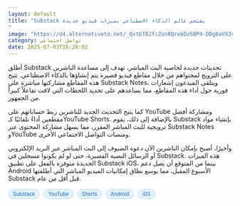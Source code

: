 ```yaml
---
layout: default
title: "Substack يقتحم عالم الذكاء الاصطناعي بميزات فيديو جديدة
"
image: "https://d4.alternativeto.net/_QxtbT82fcZsn8QrebDzSBP4-DDg8aVX3vnDeTwXKBI/rs:fill:1520:760:0/g:ce:0:0/YWJzOi8vZGlzdC9jb250ZW50LzE3NTE1NjA1NjQwODkucG5n.png"
category: تواصل اجتماعي
date: 2025-07-03T16:28:02
---
```


أطلق Substack تحديثات جديدة لخاصية البث المباشر، تهدف إلى مساعدة الناشرين على الترويج لمحتواهم من خلال مقاطع فيديو قصيرة يتم إنشاؤها بالذكاء الاصطناعي. تتيح هذه المقاطع مشاركتها مباشرة على Substack Notes، ويتلقى المبدعون إشعارات فورية حول أداء هذه المقاطع، مما يساعدهم على تحديد اللحظات التي لاقت تفاعلاً كبيراً من الجمهور.

كما يتيح التحديث الجديد للناشرين ربط حساباتهم على YouTube ومشاركة أفضل مقطعين أداءً تلقائيًا كـYouTube Shorts. بالإضافة إلى ذلك، يقوم Substack بإنشاء مواد ترويجية للبث المباشر المقرر، مما يسهل مشاركة المحتوى عبر Substack Notes وYouTube ومنصات التواصل الاجتماعي الأخرى.

وأخيرًا، أصبح بإمكان الناشرين الآن دعوة الضيوف إلى البث المباشر عبر البريد الإلكتروني أو الرسائل النصية القصيرة، حتى لو لم يكونوا مسجلين في Substack. هذه الميزات الجديدة متوفرة بالفعل على تطبيق Substack iOS، بينما من المتوقع أن يصل دعم Android الأسبوع المقبل، مما يوسع نطاق إمكانيات الفيديو المباشر التي أطلقتها Substack قبل أقل من عام.

<div style="margin-top:2px; margin-bottom:2px;"><a href="https://bidjadraft.github.io/?query=Substack" style="background:#e3f2fd; color:#1565c0; font-size:80%; border-radius:12px; padding:3px 10px; margin:2px 4px 2px 0; display:inline-block; border:1px solid #bbdefb; text-decoration:none;">Substack</a> <a href="https://bidjadraft.github.io/?query=YouTube" style="background:#e3f2fd; color:#1565c0; font-size:80%; border-radius:12px; padding:3px 10px; margin:2px 4px 2px 0; display:inline-block; border:1px solid #bbdefb; text-decoration:none;">YouTube</a> <a href="https://bidjadraft.github.io/?query=Shorts" style="background:#e3f2fd; color:#1565c0; font-size:80%; border-radius:12px; padding:3px 10px; margin:2px 4px 2px 0; display:inline-block; border:1px solid #bbdefb; text-decoration:none;">Shorts</a> <a href="https://bidjadraft.github.io/?query=Android" style="background:#e3f2fd; color:#1565c0; font-size:80%; border-radius:12px; padding:3px 10px; margin:2px 4px 2px 0; display:inline-block; border:1px solid #bbdefb; text-decoration:none;">Android</a> <a href="https://bidjadraft.github.io/?query=iOS" style="background:#e3f2fd; color:#1565c0; font-size:80%; border-radius:12px; padding:3px 10px; margin:2px 4px 2px 0; display:inline-block; border:1px solid #bbdefb; text-decoration:none;">iOS</a></div><br><br>
